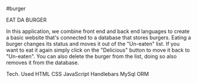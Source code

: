 #burger

EAT DA BURGER


In this application, we combine front end and back end languages to create a basic website that's connected to a database that 
stores burgers. Eating a burger changes its status and moves it out of the "Un-eaten" list. If you want to eat it again simply click 
on the "Delicious" button to move it back to "Un-eaten". You can also delete the burger from the list, doing so also removes it from the 
database. 

Tech. Used
HTML
CSS
JavaScript
Handlebars
MySql
ORM
